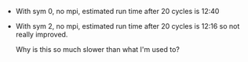 - With sym 0, no mpi, estimated run time after 20 cycles is 12:40
- With sym 2, no mpi, estimated run time after 20 cycles is 12:16 so not really
  improved.

  Why is this so much slower than what I'm used to?
